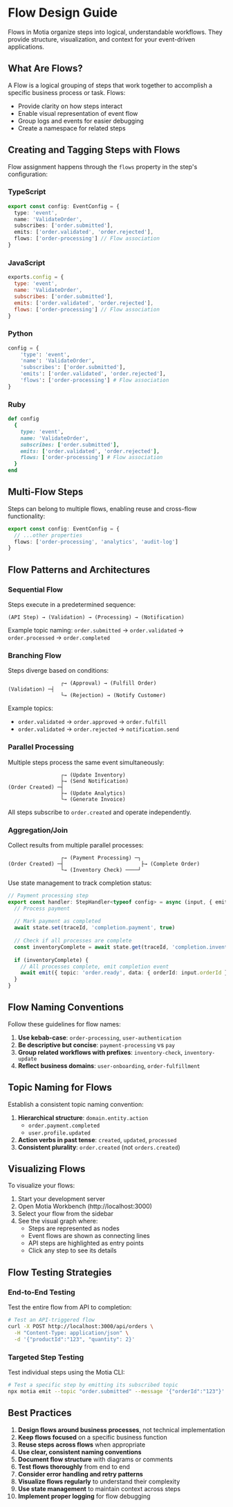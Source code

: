 # Flow Design Guide

Flows in Motia organize steps into logical, understandable workflows. They provide structure, visualization, and context for your event-driven applications.

## What Are Flows?

A Flow is a logical grouping of steps that work together to accomplish a specific business process or task. Flows:

- Provide clarity on how steps interact
- Enable visual representation of event flow
- Group logs and events for easier debugging
- Create a namespace for related steps

## Creating and Tagging Steps with Flows

Flow assignment happens through the `flows` property in the step's configuration:

### TypeScript

```typescript
export const config: EventConfig = {
  type: 'event',
  name: 'ValidateOrder',
  subscribes: ['order.submitted'],
  emits: ['order.validated', 'order.rejected'],
  flows: ['order-processing'] // Flow association
}
```

### JavaScript

```javascript
exports.config = {
  type: 'event',
  name: 'ValidateOrder',
  subscribes: ['order.submitted'],
  emits: ['order.validated', 'order.rejected'],
  flows: ['order-processing'] // Flow association
}
```

### Python

```python
config = {
    'type': 'event',
    'name': 'ValidateOrder',
    'subscribes': ['order.submitted'],
    'emits': ['order.validated', 'order.rejected'],
    'flows': ['order-processing'] # Flow association
}
```

### Ruby

```ruby
def config
  {
    type: 'event',
    name: 'ValidateOrder',
    subscribes: ['order.submitted'],
    emits: ['order.validated', 'order.rejected'],
    flows: ['order-processing'] # Flow association
  }
end
```

## Multi-Flow Steps

Steps can belong to multiple flows, enabling reuse and cross-flow functionality:

```typescript
export const config: EventConfig = {
  // ...other properties
  flows: ['order-processing', 'analytics', 'audit-log']
}
```

## Flow Patterns and Architectures

### Sequential Flow

Steps execute in a predetermined sequence:

```
(API Step) → (Validation) → (Processing) → (Notification)
```

Example topic naming: `order.submitted` → `order.validated` → `order.processed` → `order.completed`

### Branching Flow

Steps diverge based on conditions:

```
                 ┌→ (Approval) → (Fulfill Order)
(Validation) ─┤
                 └→ (Rejection) → (Notify Customer)
```

Example topics:
- `order.validated` → `order.approved` → `order.fulfill`
- `order.validated` → `order.rejected` → `notification.send`

### Parallel Processing

Multiple steps process the same event simultaneously:

```
                 ┌→ (Update Inventory)
                 ├→ (Send Notification)
(Order Created) ─┤
                 ├→ (Update Analytics)
                 └→ (Generate Invoice)
```

All steps subscribe to `order.created` and operate independently.

### Aggregation/Join

Collect results from multiple parallel processes:

```
                 ┌→ (Payment Processing) ─┐
(Order Created) ─┤                         ├→ (Complete Order)
                 └→ (Inventory Check) ────┘
```

Use state management to track completion status:

```typescript
// Payment processing step
export const handler: StepHandler<typeof config> = async (input, { emit, state, traceId }) => {
  // Process payment
  
  // Mark payment as completed
  await state.set(traceId, 'completion.payment', true)
  
  // Check if all processes are complete
  const inventoryComplete = await state.get(traceId, 'completion.inventory')
  
  if (inventoryComplete) {
    // All processes complete, emit completion event
    await emit({ topic: 'order.ready', data: { orderId: input.orderId } })
  }
}
```

## Flow Naming Conventions

Follow these guidelines for flow names:

1. **Use kebab-case**: `order-processing`, `user-authentication`
2. **Be descriptive but concise**: `payment-processing` vs `pay`
3. **Group related workflows with prefixes**: `inventory-check`, `inventory-update`
4. **Reflect business domains**: `user-onboarding`, `order-fulfillment`

## Topic Naming for Flows

Establish a consistent topic naming convention:

1. **Hierarchical structure**: `domain.entity.action`
   - `order.payment.completed`
   - `user.profile.updated`
2. **Action verbs in past tense**: `created`, `updated`, `processed`
3. **Consistent plurality**: `order.created` (not `orders.created`)

## Visualizing Flows

To visualize your flows:

1. Start your development server
2. Open Motia Workbench (http://localhost:3000)
3. Select your flow from the sidebar
4. See the visual graph where:
   - Steps are represented as nodes
   - Event flows are shown as connecting lines
   - API steps are highlighted as entry points
   - Click any step to see its details

## Flow Testing Strategies

### End-to-End Testing

Test the entire flow from API to completion:

```bash
# Test an API-triggered flow
curl -X POST http://localhost:3000/api/orders \
  -H "Content-Type: application/json" \
  -d '{"productId":"123", "quantity": 2}'
```

### Targeted Step Testing

Test individual steps using the Motia CLI:

```bash
# Test a specific step by emitting its subscribed topic
npx motia emit --topic "order.submitted" --message '{"orderId":"123"}'
```

## Best Practices

1. **Design flows around business processes**, not technical implementation
2. **Keep flows focused** on a specific business function
3. **Reuse steps across flows** when appropriate
4. **Use clear, consistent naming conventions**
5. **Document flow structure** with diagrams or comments
6. **Test flows thoroughly** from end to end
7. **Consider error handling and retry patterns**
8. **Visualize flows regularly** to understand their complexity
9. **Use state management** to maintain context across steps
10. **Implement proper logging** for flow debugging